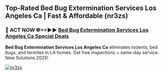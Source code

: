 ## Top-Rated Bed Bug Extermination Services Los Angeles Ca | Fast & Affordable (nr3zs)

<h3>🐜 ACT NOW 🌐==►► <a href="https://tinyurl.com/2dysvsjj" rel="nofollow">Bed Bug Extermination Services Los Angeles Ca Special Deals</a></h3>

**Bed Bug Extermination Services Los Angeles Ca** eliminates rodents, bed bugs, and termites in LA homes. Get free inspections + same-day service. New Solutions 2025!

[![nr3zs](https://i.imgur.com/JCYaghj.jpeg)](https://tinyurl.com/2dysvsjj)